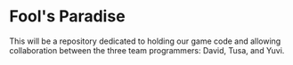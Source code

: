 # Fool's Paradise
This will be a repository dedicated to holding our game code and allowing collaboration between the three team programmers: David, Tusa, and Yuvi.
